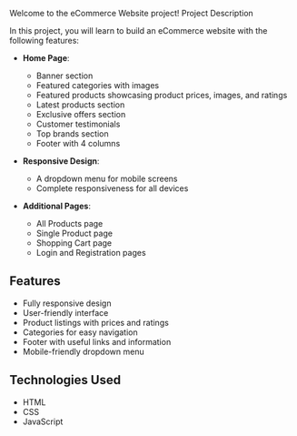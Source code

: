Welcome to the eCommerce Website project!
 Project Description

In this project, you will learn to build an eCommerce website with the following features:

- **Home Page**: 
  - Banner section
  - Featured categories with images
  - Featured products showcasing product prices, images, and ratings
  - Latest products section
  - Exclusive offers section
  - Customer testimonials
  - Top brands section
  - Footer with 4 columns

- **Responsive Design**: 
  - A dropdown menu for mobile screens
  - Complete responsiveness for all devices

- **Additional Pages**:
  - All Products page
  - Single Product page
  - Shopping Cart page
  - Login and Registration pages

## Features

- Fully responsive design
- User-friendly interface
- Product listings with prices and ratings
- Categories for easy navigation
- Footer with useful links and information
- Mobile-friendly dropdown menu

## Technologies Used

- HTML
- CSS
- JavaScript 

